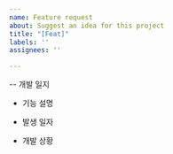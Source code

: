 ```yaml
---
name: Feature request
about: Suggest an idea for this project
title: "[Feat]"
labels: ''
assignees: ''

---
```


-- 개발 일지

- 기능 설명

- 발생 일자

- 개발 상황
